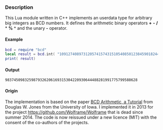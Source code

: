 ### Description
This Lua module written in C++ implements an userdata type for arbitrary big integers as BCD numbers.
It defines the arithmetic binary operators  **+** **-** **/** * **%** **^** and the unary **-** operator.

#### Example

```lua
bcd = require "bcd"
local result = bcd.int( "1091274089731205741574315105408501238459018244") + "9837450983259878234932079584098479356329382873490537340570384"
print( result)
```

#### Output
```
9837450983259879326206169315304220930644488281991775799588628
```

#### Origin
The implementation is based on the paper [BCD Arithmetic, a Tutorial](http://homepage.divms.uiowa.edu/~jones/bcd/bcd.html)
from Douglas W. Jones from the University of Iowa.
I implemented it in 2013 for the project https://github.com/Wolframe/Wolframe that is dead since summer 2014.
The code is now reissued under a new licence (MIT) with the consent of the co-authors of the projects.

